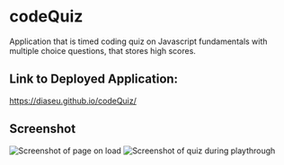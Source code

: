 # codeQuiz
Application that is timed coding quiz on Javascript fundamentals with multiple choice questions, that stores high scores.



## Link to Deployed Application:  

https://diaseu.github.io/codeQuiz/

## Screenshot 

<img src="https://i.imgur.com/Gj3w8lq.png" alt="Screenshot of page on load" />

<img src="https://i.imgur.com/LLnG1hX.png" alt="Screenshot of quiz during playthrough" />
